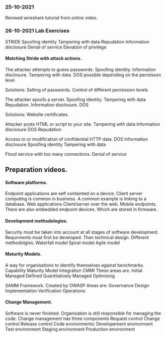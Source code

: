 ### 25-10-2021

Reviwed wireshark tutorial from online video.


### 26-10-2021 Lab Exercises

STRIDE
Spoofing identity
Tampering with data
Repudation
Information disclosure
Denial of service
Elevation of privilege


#### Matching Stride with attack actions.
The attacker attempts to guess passwords.
Spoofing identity.
Information disclosure.
Tampering with data.
DOS possible depending on the permisson level

Solutions:
Salting of passwords.
Control of different permission levels

The attacker spoofs a server.
Spoofing identity.
Tampering with data
Repudation.
Information disclosure.
DOS

Solutions:
Website certificates.

Attacker posts HTML or script to your site.
Tampering with data
Information disclosure
DOS
Repudation



Access to or modification of confidential HTTP data.
DOS
Information disclosure
Spoofing identity
Tampering with data

Flood service with too many connections.
Denial of service


## Preparation videos.

#### Software platforms.

Endpoint applications are self containted on a device.
Client server computing is common in business.
A common example is linking to a database.
Web applications
Client/server over the web.
Mobile endpoints.
There are also embedded endpoint devices. Which are stored in firmware.

#### Development methodologies.
Security must be taken into account at all stages of software development.
Requirments must first be developed.
Then technical design.
Different methodolgies.
Waterfall model
Spiral model
Agile model


#### Maturity Models.
A way for organisations to identify themselves against benchmarks.
Capability Maturity Model Integration CMMI
These areas are.
Initial
Managed
Defined
Quantitatively Managed
Optimising

SAMM Framework. Created by OWASP
Areas are:
Governance
Design
Implementation
Verification
Operations

#### Change Management.
Software is never finished.
Organisation is still responsible for managing the code.
Change management has three components
Request control
Change control
Release control
Code environments:
Developement environment
Test environment
Staging environment
Production environment